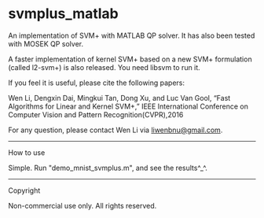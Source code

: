 # svmplus_matlab
An implementation of SVM+ with MATLAB QP solver. It has also been tested with MOSEK QP solver. 

A faster implementation of kernel SVM+ based on a new SVM+ formulation (called l2-svm+) is also released. You need libsvm to run it.

If you feel it is useful, please cite the following papers:

Wen Li, Dengxin Dai, Mingkui Tan, Dong Xu, and Luc Van Gool, “Fast Algorithms for Linear and Kernel SVM+,” IEEE International Conference on Computer Vision and Pattern Recognition(CVPR),2016

For any question, please contact Wen Li via liwenbnu@gmail.com. 

------------------------
How to use

Simple. Run "demo_mnist_svmplus.m", and see the results^_^.

------------------------
Copyright

Non-commercial use only. All rights reserved. 

